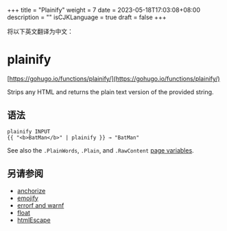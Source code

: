 +++
title = "Plainify"
weight = 7
date = 2023-05-18T17:03:08+08:00
description = ""
isCJKLanguage = true
draft = false
+++

将以下英文翻译为中文：
# plainify

[https://gohugo.io/functions/plainify/](https://gohugo.io/functions/plainify/)

Strips any HTML and returns the plain text version of the provided string.

## 语法

```
plainify INPUT
{{ "<b>BatMan</b>" | plainify }} → "BatMan"
```

See also the `.PlainWords`, `.Plain`, and `.RawContent` [page variables](https://gohugo.io/variables/page/).

## 另请参阅

- [anchorize](https://gohugo.io/functions/anchorize/)
- [emojify](https://gohugo.io/functions/emojify/)
- [errorf and warnf](https://gohugo.io/functions/errorf/)
- [float](https://gohugo.io/functions/float/)
- [htmlEscape](https://gohugo.io/functions/htmlescape/)
